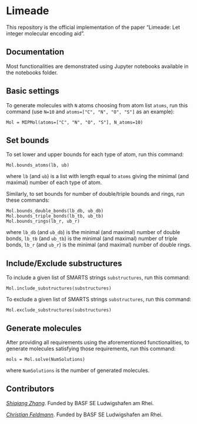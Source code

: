 # Limeade

This repository is the official implementation of the paper “Limeade: Let integer molecular encoding aid”.

## Documentation
Most functionalities are demonstrated using Jupyter notebooks available in the notebooks folder.


## Basic settings
To generate molecules with `N` atoms choosing from atom list `atoms`, run this command (use `N=10` and `atoms=["C", "N", "O", "S"]` as an example):

```
Mol = MIPMol(atoms=["C", "N", "O", "S"], N_atoms=10)
```

## Set bounds
To set lower and upper bounds for each type of atom, run this command:
```
Mol.bounds_atoms(lb, ub)
```
where `lb` (and `ub`) is a list with length equal to `atoms` giving the minimal (and maximal) number of each type of atom. 

Similarly, to set bounds for number of double/triple bounds and rings, run these commands:
```
Mol.bounds_double_bonds(lb_db, ub_db)
Mol.bounds_triple_bonds(lb_tb, ub_tb)
Mol.bounds_rings(lb_r, ub_r)
```
where `lb_db` (and `ub_db`) is the minimal (and maximal) number of double bonds, `lb_tb` (and `ub_tb`) is the minimal (and maximal) number of triple bonds, `lb_r` (and `ub_r`) is the minimal (and maximal) number of double rings.

## Include/Exclude substructures
To include a given list of SMARTS strings `substructures`, run this command:
```
Mol.include_substructures(substructures)
```
To exclude a given list of SMARTS strings `substructures`, run this command:
```
Mol.exclude_substructures(substructures)
```

## Generate molecules
After providing all requirements using the aforementioned functionalities, to generate molecules satisfying those requirements, run this command:
```
mols = Mol.solve(NumSolutions)
```
where `NumSolutions` is the number of generated molecules.

## Contributors
[*Shiqiang Zhang*](https://github.com/zshiqiang). Funded by BASF SE Ludwigshafen am Rhei.

[*Christian Feldmann*](https://github.com/c-w-feldmann). Funded by BASF SE Ludwigshafen am Rhei.
